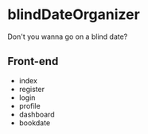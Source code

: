 # blindDateOrganizer
Don't you wanna go on a blind date?

## Front-end
- index
- register
- login
- profile
- dashboard
- bookdate
